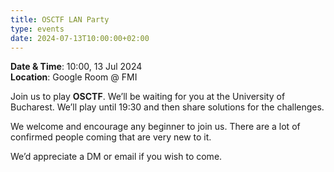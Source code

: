 ```yaml
---
title: OSCTF LAN Party
type: events
date: 2024-07-13T10:00:00+02:00
---
```


**Date & Time**: 10:00, 13 Jul 2024 \
**Location**: Google Room @ FMI

Join us to play **OSCTF**. We’ll be waiting for you at the University of Bucharest. We’ll play until 19:30 and then share solutions for the challenges.

We welcome and encourage any beginner to join us. There are a lot of confirmed people coming that are very new to it.

We’d appreciate a DM or email if you wish to come.